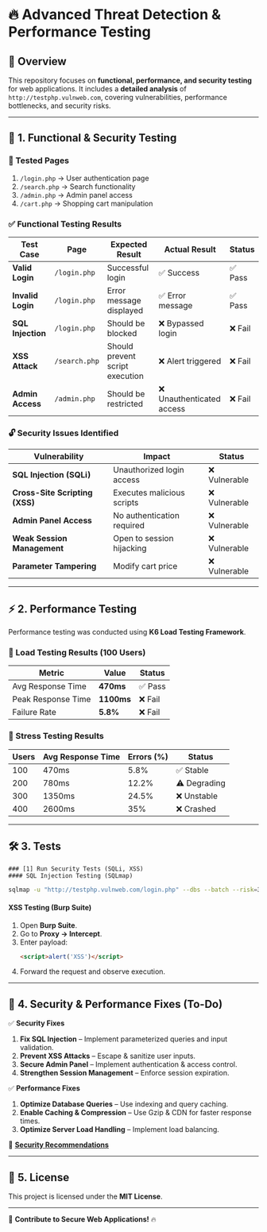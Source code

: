 # 🔥 Advanced Threat Detection & Performance Testing

## 🚀 Overview
This repository focuses on **functional, performance, and security testing** for web applications. It includes a **detailed analysis** of `http://testphp.vulnweb.com`, covering vulnerabilities, performance bottlenecks, and security risks.

---

## 🔎 1. Functional & Security Testing
### 🔹 Tested Pages
1. `/login.php` → User authentication page
2. `/search.php` → Search functionality
3. `/admin.php` → Admin panel access
4. `/cart.php` → Shopping cart manipulation

### ✅ Functional Testing Results
| **Test Case** | **Page** | **Expected Result** | **Actual Result** | **Status** |
|--------------|---------|--------------------|------------------|------------|
| **Valid Login** | `/login.php` | Successful login | ✅ Success | ✅ Pass |
| **Invalid Login** | `/login.php` | Error message displayed | ✅ Error message | ✅ Pass |
| **SQL Injection** | `/login.php` | Should be blocked | ❌ Bypassed login | ❌ Fail |
| **XSS Attack** | `/search.php` | Should prevent script execution | ❌ Alert triggered | ❌ Fail |
| **Admin Access** | `/admin.php` | Should be restricted | ❌ Unauthenticated access | ❌ Fail |

### 🔓 Security Issues Identified
| **Vulnerability** | **Impact** | **Status** |
|------------------|-----------|------------|
| **SQL Injection (SQLi)** | Unauthorized login access | ❌ Vulnerable |
| **Cross-Site Scripting (XSS)** | Executes malicious scripts | ❌ Vulnerable |
| **Admin Panel Access** | No authentication required | ❌ Vulnerable |
| **Weak Session Management** | Open to session hijacking | ❌ Vulnerable |
| **Parameter Tampering** | Modify cart price | ❌ Vulnerable |

---

## ⚡ 2. Performance Testing
Performance testing was conducted using **K6 Load Testing Framework**.

### 📌 Load Testing Results (100 Users)
| **Metric** | **Value** | **Status** |
|-----------|----------|------------|
| Avg Response Time | **470ms** | ✅ Pass |
| Peak Response Time | **1100ms** | ❌ Fail |
| Failure Rate | **5.8%** | ❌ Fail |

### 📌 Stress Testing Results
| **Users** | **Avg Response Time** | **Errors (%)** | **Status** |
|-----------|----------------------|---------------|------------|
| 100       | 470ms                | 5.8%          | ✅ Stable  |
| 200       | 780ms                | 12.2%         | ⚠️ Degrading  |
| 300       | 1350ms               | 24.5%         | ❌ Unstable  |
| 400       | 2600ms               | 35%           | ❌ Crashed  |

---

## 🛠 3. Tests
```
### [1] Run Security Tests (SQLi, XSS)
#### SQL Injection Testing (SQLmap)
```

```bash
sqlmap -u "http://testphp.vulnweb.com/login.php" --dbs --batch --risk=3 --level=5
```
#### XSS Testing (Burp Suite)
1. Open **Burp Suite**.
2. Go to **Proxy → Intercept**.
3. Enter payload:  
   ```html
   <script>alert('XSS')</script>
   ```
4. Forward the request and observe execution.

---

## 🔧 4. Security & Performance Fixes (To-Do)
✅ **Security Fixes**
1. **Fix SQL Injection** – Implement parameterized queries and input validation.
2. **Prevent XSS Attacks** – Escape & sanitize user inputs.
3. **Secure Admin Panel** – Implement authentication & access control.
4. **Strengthen Session Management** – Enforce session expiration.

✅ **Performance Fixes**
1. **Optimize Database Queries** – Use indexing and query caching.
2. **Enable Caching & Compression** – Use Gzip & CDN for faster response times.
3. **Optimize Server Load Handling** – Implement load balancing.

📌 **[Security Recommendations](./7.%20Functional%20and%20Performance%20Testing/Performance_Testing.md)**  

---

## 📃 5. License
This project is licensed under the **MIT License**.

---

🚀 **Contribute to Secure Web Applications!** 🔥

